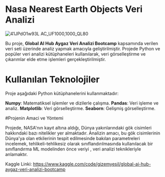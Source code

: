 # **Nasa Nearest Earth Objects Veri Analizi**


![41JPdO1w93L _AC_UF1000,1000_QL80_](https://github.com/user-attachments/assets/232c9247-594e-43ea-a87b-fc6d336ac0fc)

Bu proje, **Global AI Hub Aygaz Veri Analizi Bootcamp** kapsamında verilen veri seti üzerinde analiz yapmak amacıyla geliştirilmiştir. Projede Python ve popüler veri analizi kütüphaneleri kullanılarak, veri görselleştirme ve çıkarımlar elde etme işlemleri gerçekleştirilmiştir.

# Kullanılan Teknolojiler

Proje aşağıdaki Python kütüphanelerini kullanmaktadır:

 **Numpy**: Matematiksel işlemler ve dizilerle çalışma.
 **Pandas**: Veri işleme ve analiz.
 **Matplotlib**: Veri görselleştirme.
 **Seaborn**: Gelişmiş görselleştirme.

 #Projenin Amaci ve Yöntemi

 Projede, NASA'nın kayıt altına aldığı, Dünya yakınlarındaki gök cisimleri hakkındaki bazı nitelikler yer almaktadır. Analizin amacı, bu gök cisimlerinin Dünya'ya olan etkilerinin tespit edilmesinde bakılan parametreleri incelemek, tehlikeli-tehlikesiz olarak sınıflandırılmasında kullanılacak bir sınıflandırma ML modelinden önce veriyi , veri analizi teknikleriyle anlamaktır.

Kaggle Linki: https://www.kaggle.com/code/gizemyesil/global-ai-hub-aygaz-veri-analizi-bootcamp
